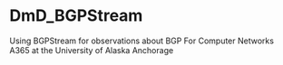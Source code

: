 # DmD_BGPStream
Using BGPStream for observations about BGP
For Computer Networks A365 at the University of Alaska Anchorage

